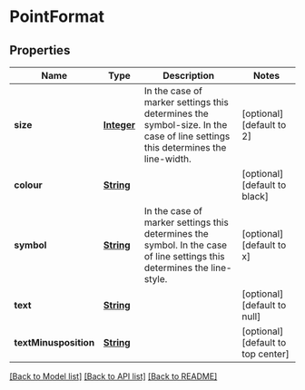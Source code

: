 # PointFormat
## Properties

Name | Type | Description | Notes
------------ | ------------- | ------------- | -------------
**size** | [**Integer**](integer.md) | In the case of marker settings this determines the symbol-size. In the case of line settings this determines the line-width. | [optional] [default to 2]
**colour** | [**String**](string.md) |  | [optional] [default to black]
**symbol** | [**String**](string.md) | In the case of marker settings this determines the symbol. In the case of line settings this determines the line-style. | [optional] [default to x]
**text** | [**String**](string.md) |  | [optional] [default to null]
**textMinusposition** | [**String**](string.md) |  | [optional] [default to top center]

[[Back to Model list]](../README.md#documentation-for-models) [[Back to API list]](../README.md#documentation-for-api-endpoints) [[Back to README]](../README.md)

